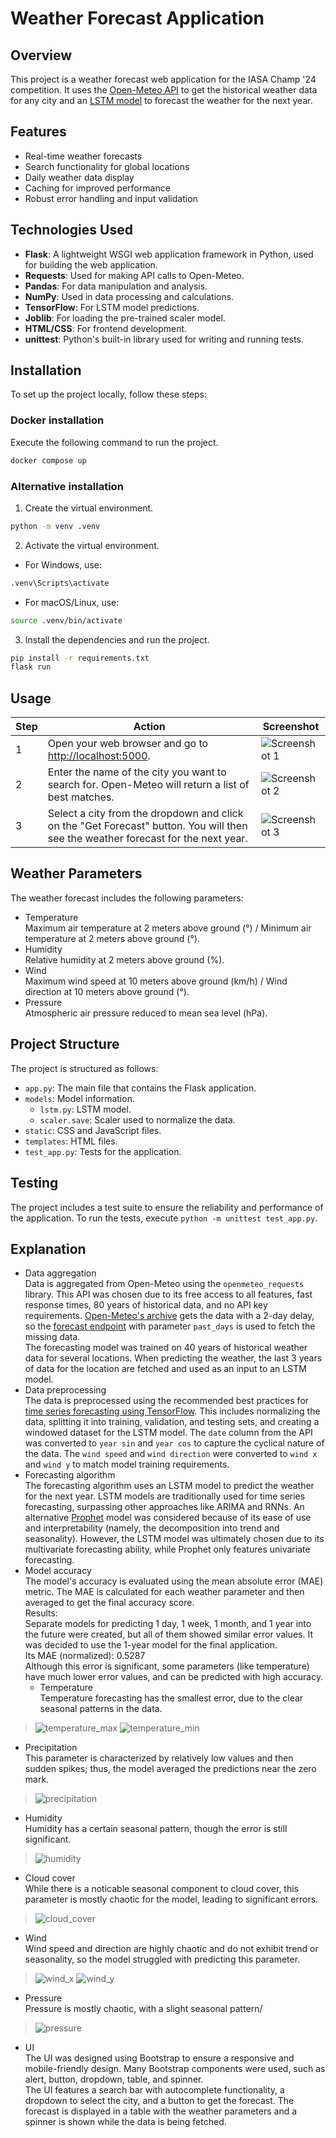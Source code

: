 # Weather Forecast Application

## Overview
This project is a weather forecast web application for the IASA Champ '24 competition. It uses the [Open-Meteo API](https://github.com/open-meteo/open-meteo) to get the historical weather data for any city and an [LSTM model](https://www.tensorflow.org/api_docs/python/tf/keras/layers/LSTM) to forecast the weather for the next year.

## Features
- Real-time weather forecasts
- Search functionality for global locations
- Daily weather data display
- Caching for improved performance
- Robust error handling and input validation

## Technologies Used
- **Flask**: A lightweight WSGI web application framework in Python, used for building the web application.
- **Requests**: Used for making API calls to Open-Meteo.
- **Pandas**: For data manipulation and analysis.
- **NumPy**: Used in data processing and calculations.
- **TensorFlow**: For LSTM model predictions.
- **Joblib**: For loading the pre-trained scaler model.
- **HTML/CSS**: For frontend development.
- **unittest**: Python's built-in library used for writing and running tests.

## Installation
To set up the project locally, follow these steps:
### Docker installation
Execute the following command to run the project.
```bash
docker compose up
```
### Alternative installation
1. Create the virtual environment.
```bash
python -m venv .venv
```
2. Activate the virtual environment.
- For Windows, use:
```bash
.venv\Scripts\activate
```
- For macOS/Linux, use:
```bash
source .venv/bin/activate
```
3. Install the dependencies and run the project.
```bash
pip install -r requirements.txt
flask run
```

## Usage

| Step | Action | Screenshot |
|------|--------|------------|
| 1    | Open your web browser and go to [http://localhost:5000](http://localhost:5000). | ![Screenshot 1](docs/usage_1.png) |
| 2    | Enter the name of the city you want to search for. Open-Meteo will return a list of best matches. | ![Screenshot 2](docs/usage_2.png) |
| 3    | Select a city from the dropdown and click on the "Get Forecast" button. You will then see the weather forecast for the next year. | ![Screenshot 3](docs/usage_3.png) |


## Weather Parameters
The weather forecast includes the following parameters:
- Temperature  
Maximum air temperature at 2 meters above ground (°) / Minimum air temperature at 2 meters above ground (°).
- Humidity  
Relative humidity at 2 meters above ground (%).
- Wind  
Maximum wind speed at 10 meters above ground (km/h) / Wind direction at 10 meters above ground (°).
- Pressure  
Atmospheric air pressure reduced to mean sea level (hPa).

## Project Structure
The project is structured as follows:
- `app.py`: The main file that contains the Flask application.
- `models`: Model information.
  - `lstm.py`: LSTM model.
  - `scaler.save`: Scaler used to normalize the data.
- `static`: CSS and JavaScript files.
- `templates`: HTML files.
- `test_app.py`: Tests for the application.

## Testing
The project includes a test suite to ensure the reliability and performance of the application. To run the tests, execute `python -m unittest test_app.py`.

## Explanation
- Data aggregation  
Data is aggregated from Open-Meteo using the `openmeteo_requests` library. This API was chosen due to its free access to all features, fast response times, 80 years of historical data, and no API key requirements. [Open-Meteo's archive](https://open-meteo.com/en/docs/historical-weather-api) gets the data with a 2-day delay, so the [forecast endpoint](https://open-meteo.com/en/docs) with parameter `past_days` is used to fetch the missing data.  
The forecasting model was trained on 40 years of historical weather data for several locations.
When predicting the weather, the last 3 years of data for the location are fetched and used as an input to an LSTM model.
- Data preprocessing  
The data is preprocessed using the recommended best practices for [time series forecasting using TensorFlow](https://www.tensorflow.org/tutorials/structured_data/time_series). This includes normalizing the data, splitting it into training, validation, and testing sets, and creating a windowed dataset for the LSTM model. The `date` column from the API was converted to `year sin` and `year cos` to capture the cyclical nature of the data. The `wind speed` and `wind direction` were converted to `wind x` and `wind y` to match model training requirements.
- Forecasting algorithm  
The forecasting algorithm uses an LSTM model to predict the weather for the next year. LSTM models are traditionally used for time series forecasting, surpassing other approaches like ARIMA and RNNs.
An alternative [Prophet](https://github.com/facebook/prophet) model was considered because of its ease of use and interpretability (namely, the decomposition into trend and seasonality). However, the LSTM model was ultimately chosen due to its multivariate forecasting ability, while Prophet only features univariate forecasting.
- Model accuracy  
The model's accuracy is evaluated using the mean absolute error (MAE) metric. The MAE is calculated for each weather parameter and then averaged to get the final accuracy score.  
Results:  
Separate models for predicting 1 day, 1 week, 1 month, and 1 year into the future were created, but all of them showed similar error values. It was decided to use the 1-year model for the final application.  
Its MAE (normalized): 0.5287  
Although this error is significant, some parameters (like temperature) have much lower error values, and can be predicted with high accuracy.  
  - Temperature  
Temperature forecasting has the smallest error, due to the clear seasonal patterns in the data.
> ![temperature_max](docs/temperature_max.png)
> ![temperature_min](docs/temperature_min.png)
  - Precipitation  
This parameter is characterized by relatively low values and then sudden spikes; thus, the model averaged the predictions near the zero mark.
> ![precipitation](docs/precipitation.png)
  - Humidity  
Humidity has a certain seasonal pattern, though the error is still significant.
> ![humidity](docs/humidity.png)
  - Cloud cover  
While there is a noticable seasonal component to cloud cover, this parameter is mostly chaotic for the model, leading to significant errors.
> ![cloud_cover](docs/cloud_cover.png)
  - Wind  
Wind speed and direction are highly chaotic and do not exhibit trend or seasonality, so the model struggled with predicting this parameter.
> ![wind_x](docs/wind_x.png)
> ![wind_y](docs/wind_y.png)
  - Pressure  
Pressure is mostly chaotic, with a slight seasonal pattern/
> ![pressure](docs/pressure.png)
- UI  
The UI was designed using Bootstrap to ensure a responsive and mobile-friendly design. Many Bootstrap components were used, such as alert, button, dropdown, table, and spinner.  
The UI features a search bar with autocomplete functionality, a dropdown to select the city, and a button to get the forecast. The forecast is displayed in a table with the weather parameters and a spinner is shown while the data is being fetched.

